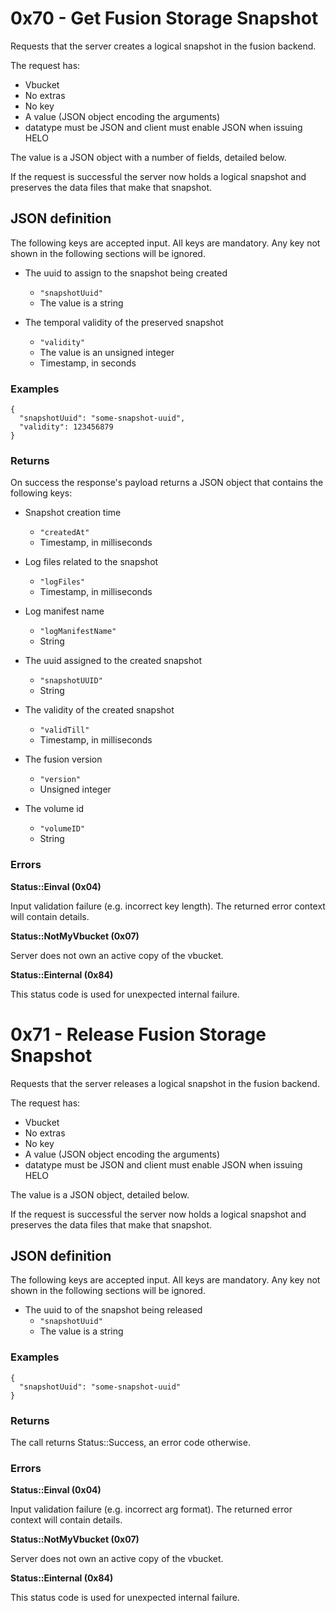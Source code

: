 # 0x70 - Get Fusion Storage Snapshot

Requests that the server creates a logical snapshot in the fusion backend.

The request has:
* Vbucket
* No extras
* No key
* A value (JSON object encoding the arguments)
* datatype must be JSON and client must enable JSON when issuing HELO

The value is a JSON object with a number of fields, detailed below.

If the request is successful the server now holds a logical snapshot and
preserves the data files that make that snapshot.

## JSON definition

The following keys are accepted input. All keys are mandatory.
Any key not shown in the following sections will be ignored.

* The uuid to assign to the snapshot being created
  * `"snapshotUuid"`
  * The value is a string

* The temporal validity of the preserved snapshot
  * `"validity"`
  * The value is an unsigned integer
  * Timestamp, in seconds

### Examples

```
{
  "snapshotUuid": "some-snapshot-uuid",
  "validity": 123456879
}
```

### Returns

On success the response's payload returns a JSON object that contains the
following keys:

* Snapshot creation time
  * `"createdAt"`
  * Timestamp, in milliseconds

* Log files related to the snapshot
  * `"logFiles"`
  * Timestamp, in milliseconds

* Log manifest name
  * `"logManifestName"`
  * String

* The uuid assigned to the created snapshot
  * `"snapshotUUID"`
  * String

* The validity of the created snapshot
  * `"validTill"`
  * Timestamp, in milliseconds

* The fusion version
  * `"version"`
  * Unsigned integer

* The volume id
  * `"volumeID"`
  * String

### Errors

**Status::Einval (0x04)**

Input validation failure (e.g. incorrect key length). The returned error context
will contain details.

**Status::NotMyVbucket (0x07)**

Server does not own an active copy of the vbucket.

**Status::Einternal (0x84)**

This status code is used for unexpected internal failure.


# 0x71 - Release Fusion Storage Snapshot

Requests that the server releases a logical snapshot in the fusion backend.

The request has:
* Vbucket
* No extras
* No key
* A value (JSON object encoding the arguments)
* datatype must be JSON and client must enable JSON when issuing HELO

The value is a JSON object, detailed below.

If the request is successful the server now holds a logical snapshot and
preserves the data files that make that snapshot.

## JSON definition

The following keys are accepted input. All keys are mandatory.
Any key not shown in the following sections will be ignored.

* The uuid to of the snapshot being released
  * `"snapshotUuid"`
  * The value is a string

### Examples

```
{
  "snapshotUuid": "some-snapshot-uuid"
}
```

### Returns

The call returns Status::Success, an error code otherwise.

### Errors

**Status::Einval (0x04)**

Input validation failure (e.g. incorrect arg format). The returned error context
will contain details.

**Status::NotMyVbucket (0x07)**

Server does not own an active copy of the vbucket.

**Status::Einternal (0x84)**

This status code is used for unexpected internal failure.
